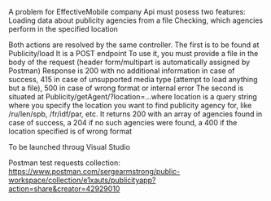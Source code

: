A problem for EffectiveMobile company
Api must posess two features:
Loading data about publicity agencies from a file
Checking, which agencies perform in the specified location

Both actions are resolved by the same controller.
The first is to be found at Publicity/load It is a POST endpoint
To use it, you must provide a file in the body of the request (header form/multipart is automatically assigned by Postman)
Response is 200 with no additional information in case of success, 415 in case of unsupported media type (attempt to load anything but a file), 500 in case of wrong format or internal error
The second is situated at Publicity/getAgent/?location=...where location is a query string where you specify the location you want to find publicity agency for, like /ru/len/spb, /fr/idf/par, etc.
It returns 200 with an array of agencies found in case of success, a 204 if no such agencies were found, a 400 if the location specified is of wrong format

To be launched throug Visual Studio

Postman test requests collection: https://www.postman.com/sergearmstrong/public-workspace/collection/e1xauts/publicityapp?action=share&creator=42929010
